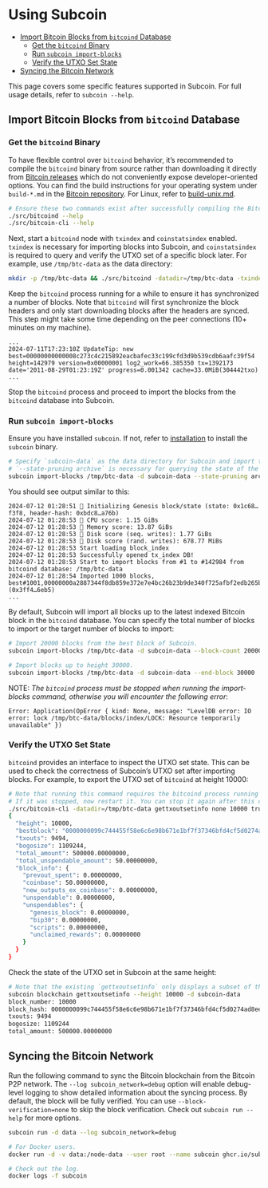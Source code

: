 # Using Subcoin

<!-- clap-markdown-toc -->

*   [Import Bitcoin Blocks from `bitcoind` Database](#import-bitcoin-blocks-from-bitcoind-database)
    *   [Get the `bitcoind` Binary](#get-the-bitcoind-binary)
    *   [Run `subcoin import-blocks`](#run-subcoin-import-blocks)
    *   [Verify the UTXO Set State](#verify-the-utxo-set-state)
*   [Syncing the Bitcoin Network](#syncing-the-bitcoin-network)

<!-- /clap-markdown-toc -->

This page covers some specific features supported in Subcoin. For full usage details, refer to `subcoin --help`.

## Import Bitcoin Blocks from `bitcoind` Database

### Get the `bitcoind` Binary

To have flexible control over `bitcoind` behavior, it’s recommended to compile the `bitcoind` binary from source rather than downloading it directly from [Bitcoin releases](https://github.com/bitcoin/bitcoin/releases) which do not conveniently expose developer-oriented options. You can find the build instructions for your operating system under `build-*.md` in the [Bitcoin repository](https://github.com/bitcoin/bitcoin/tree/master/doc). For Linux, refer to [build-unix.md](https://github.com/bitcoin/bitcoin/blob/master/doc/build-unix.md).

```bash
# Ensure these two commands exist after successfully compiling the Bitcoin Core source code.
./src/bitcoind --help
./src/bitcoin-cli --help
```

Next, start a `bitcoind` node with `txindex` and `coinstatsindex` enabled. `txindex` is necessary for importing blocks into Subcoin, and `coinstatsindex` is required to query and verify the UTXO set of a specific block later. For example, use `/tmp/btc-data` as the data directory:

```bash
mkdir -p /tmp/btc-data && ./src/bitcoind -datadir=/tmp/btc-data -txindex -coinstatsindex
```

Keep the `bitcoind` process running for a while to ensure it has synchronized a number of blocks. Note that `bitcoind` will first synchronize the block headers and only start downloading blocks after the headers are synced. This step might take some time depending on the peer connections (10+ minutes on my machine).

```log
...
2024-07-11T17:23:10Z UpdateTip: new best=00000000000008c273c4c215892eacbafec33c199cfd3d9b539cdb6aafc39f54 height=142979 version=0x00000001 log2_work=66.385350 tx=1392173 date='2011-08-29T01:23:19Z' progress=0.001342 cache=33.0MiB(304442txo)
...
```

Stop the `bitcoind` process and proceed to import the blocks from the `bitcoind` database into Subcoin.

### Run `subcoin import-blocks`

Ensure you have installed `subcoin`. If not, refer to [installation](./installation.md) to install the `subcoin` binary.

```bash
# Specify `subcoin-data` as the data directory for Subcoin and import the blocks from `/tmp/btc-data` which is the `bitcoind` database we set up earlier.
# `--state-pruning archive` is necessary for querying the state of the Subcoin UTXO set later.
subcoin import-blocks /tmp/btc-data -d subcoin-data --state-pruning archive
```

You should see output similar to this:

```log
2024-07-12 01:28:51 🔨 Initializing Genesis block/state (state: 0x1c68…f3f8, header-hash: 0xbdc8…a76b)
2024-07-12 01:28:53 🏁 CPU score: 1.15 GiBs
2024-07-12 01:28:53 🏁 Memory score: 13.87 GiBs
2024-07-12 01:28:53 🏁 Disk score (seq. writes): 1.77 GiBs
2024-07-12 01:28:53 🏁 Disk score (rand. writes): 678.77 MiBs
2024-07-12 01:28:53 Start loading block_index
2024-07-12 01:28:53 Successfully opened tx_index DB!
2024-07-12 01:28:53 Start to import blocks from #1 to #142984 from bitcoind database: /tmp/btc-data
2024-07-12 01:28:54 Imported 1000 blocks, best#1001,00000000a2887344f8db859e372e7e4bc26b23b9de340f725afbf2edb265b4c6 (0x3ff4…6eb5)
...
```

By default, Subcoin will import all blocks up to the latest indexed Bitcoin block in the `bitcoind` database. You can specify the total number of blocks to import or the target number of blocks to import:

```bash
# Import 20000 blocks from the best block of Subcoin.
subcoin import-blocks /tmp/btc-data -d subcoin-data --block-count 20000

# Import blocks up to height 30000.
subcoin import-blocks /tmp/btc-data -d subcoin-data --end-block 30000
```

<div class="warning">

NOTE: _The `bitcoind` process must be stopped when running the import-blocks command, otherwise you will encounter the following error_:

```text
Error: Application(OpError { kind: None, message: "LevelDB error: IO error: lock /tmp/btc-data/blocks/index/LOCK: Resource temporarily unavailable" })
```

</div>

### Verify the UTXO Set State

`bitcoind` provides an interface to inspect the UTXO set state. This can be used to check the correctness of Subcoin’s UTXO set after importing blocks. For example, to export the UTXO set of `bitcoind` at height 10000:

```bash
# Note that running this command requires the bitcoind process running in the background.
# If it was stopped, now restart it. You can stop it again after this command finishes.
./src/bitcoin-cli -datadir=/tmp/btc-data gettxoutsetinfo none 10000 true
{
  "height": 10000,
  "bestblock": "0000000099c744455f58e6c6e98b671e1bf7f37346bfd4cf5d0274ad8ee660cb",
  "txouts": 9494,
  "bogosize": 1109244,
  "total_amount": 500000.00000000,
  "total_unspendable_amount": 50.00000000,
  "block_info": {
    "prevout_spent": 0.00000000,
    "coinbase": 50.00000000,
    "new_outputs_ex_coinbase": 0.00000000,
    "unspendable": 0.00000000,
    "unspendables": {
      "genesis_block": 0.00000000,
      "bip30": 0.00000000,
      "scripts": 0.00000000,
      "unclaimed_rewards": 0.00000000
    }
  }
}
```

Check the state of the UTXO set in Subcoin at the same height:

```bash
# Note that the existing `gettxoutsetinfo` only displays a subset of the information in `bitcoind`.
subcoin blockchain gettxoutsetinfo --height 10000 -d subcoin-data
block_number: 10000
block_hash: 0000000099c744455f58e6c6e98b671e1bf7f37346bfd4cf5d0274ad8ee660cb
txouts: 9494
bogosize: 1109244
total_amount: 500000.00000000
```

## Syncing the Bitcoin Network

Run the following command to sync the Bitcoin blockchain from the Bitcoin P2P network. The `--log subcoin_network=debug` option
will enable debug-level logging to show detailed information about the syncing process. By default, the block will be fully verified.
You can use `--block-verification=none` to skip the block verification. Check out `subcoin run --help` for more options.

```bash
subcoin run -d data --log subcoin_network=debug
```

```bash
# For Docker users.
docker run -d -v data:/node-data --user root --name subcoin ghcr.io/subcoin-project/subcoin:v0.2.0 run -d /node-data --log subcoin_network=debug

# Check out the log.
docker logs -f subcoin
```
